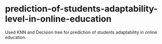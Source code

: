 # prediction-of-students-adaptability-level-in-online-education
Used KNN and Decision tree for prediction of students adaptability in online education.
